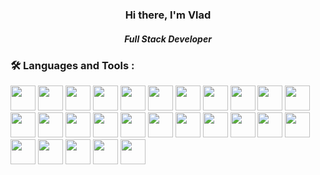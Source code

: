   <div id="header" align="center">
    <h3>Hi there, I'm Vlad</h3>
    <h5>Full Stack Developer</h5>
  </div>

### :hammer_and_wrench: Languages and Tools :

  <div>
    <img width="40" height="40" src="https://cdn.jsdelivr.net/gh/devicons/devicon/icons/html5/html5-original-wordmark.svg" />
    <img width="40" height="40" src="https://cdn.jsdelivr.net/gh/devicons/devicon/icons/css3/css3-original-wordmark.svg" />
    <img width="40" height="40" src="https://cdn.jsdelivr.net/gh/devicons/devicon/icons/javascript/javascript-original.svg" />
    <img width="40" height="40" src="https://cdn.jsdelivr.net/gh/devicons/devicon/icons/typescript/typescript-original.svg" />
    <img width="40" height="40" src="https://cdn.jsdelivr.net/gh/devicons/devicon/icons/react/react-original-wordmark.svg" />
    <img width="40" height="40" src="https://cdn.jsdelivr.net/gh/devicons/devicon/icons/redux/redux-original.svg" />
    <img width="40" height="40" src="https://cdn.jsdelivr.net/gh/devicons/devicon/icons/sass/sass-original.svg" />
    <img width="40" height="40" src="https://cdn.jsdelivr.net/gh/devicons/devicon/icons/materialui/materialui-original.svg" />
    <img width="40" height="40" src="https://cdn.jsdelivr.net/gh/devicons/devicon/icons/mongodb/mongodb-original-wordmark.svg" />
    <img width="40" height="40" src="https://cdn.jsdelivr.net/gh/devicons/devicon/icons/mysql/mysql-original-wordmark.svg" />
    <img width="40" height="40" src="https://cdn.jsdelivr.net/gh/devicons/devicon/icons/nestjs/nestjs-plain-wordmark.svg" />
    <img width="40" height="40" src="https://cdn.jsdelivr.net/gh/devicons/devicon/icons/nextjs/nextjs-original-wordmark.svg" />
    <img width="40" height="40" src="https://cdn.jsdelivr.net/gh/devicons/devicon/icons/nginx/nginx-original.svg" />
    <img width="40" height="40" src="https://cdn.jsdelivr.net/gh/devicons/devicon/icons/nodejs/nodejs-original-wordmark.svg" />
    <img width="40" height="40" src="https://cdn.jsdelivr.net/gh/devicons/devicon/icons/postgresql/postgresql-original-wordmark.svg" />
    <img width="40" height="40" src="https://cdn.jsdelivr.net/gh/devicons/devicon/icons/trello/trello-plain-wordmark.svg" />
    <img width="40" height="40" src="https://cdn.jsdelivr.net/gh/devicons/devicon/icons/docker/docker-original-wordmark.svg" />
    <img width="40" height="40" src="https://cdn.jsdelivr.net/gh/devicons/devicon/icons/figma/figma-original.svg" />
    <img width="40" height="40" src="https://cdn.jsdelivr.net/gh/devicons/devicon/icons/git/git-original-wordmark.svg" />
    <img width="40" height="40" src="https://cdn.jsdelivr.net/gh/devicons/devicon/icons/github/github-original-wordmark.svg" />
    <img width="40" height="40" src="https://cdn.jsdelivr.net/gh/devicons/devicon/icons/gitlab/gitlab-original-wordmark.svg" />
    <img width="40" height="40" src="https://cdn.jsdelivr.net/gh/devicons/devicon/icons/graphql/graphql-plain-wordmark.svg" />
    <img width="40" height="40" src="https://cdn.jsdelivr.net/gh/devicons/devicon/icons/linux/linux-original.svg" />
    <img width="40" height="40" src="https://cdn.jsdelivr.net/gh/devicons/devicon/icons/ubuntu/ubuntu-plain-wordmark.svg" />
    <img width="40" height="40" src="https://cdn.jsdelivr.net/gh/devicons/devicon/icons/bitbucket/bitbucket-original-wordmark.svg" />
    <img width="40" height="40" src="https://cdn.jsdelivr.net/gh/devicons/devicon/icons/bootstrap/bootstrap-original-wordmark.svg" />
    <img width="40" height="40" src="https://cdn.jsdelivr.net/gh/devicons/devicon/icons/jira/jira-original-wordmark.svg" />
  </div>

<!--
**Vladislav-Simonenko/Vladislav-Simonenko** is a ✨ _special_ ✨ repository because its `README.md` (this file) appears on your GitHub profile.

Here are some ideas to get you started:

- 🔭 I’m currently working on ...
- 🌱 I’m currently learning ...
- 👯 I’m looking to collaborate on ...
- 🤔 I’m looking for help with ...
- 💬 Ask me about ...
- 📫 How to reach me: ...
- 😄 Pronouns: ...
- ⚡ Fun fact: ...
-->
